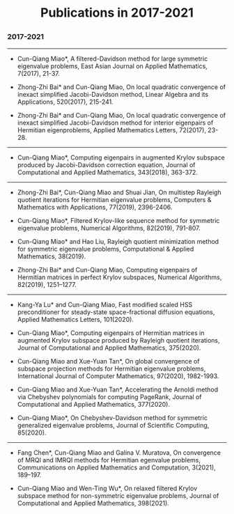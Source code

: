 <h1><p align="center"> Publications in 2017-2021 </p></h1>

### 2017-2021

-------------------------

- Cun-Qiang Miao*, A filtered-Davidson method for large symmetric eigenvalue problems, East Asian Journal on Applied Mathematics, 7(2017), 21-37.

- Zhong-Zhi Bai* and Cun-Qiang Miao, On local quadratic convergence of inexact simplified Jacobi-Davidson method, Linear Algebra and its Applications, 520(2017), 215-241.

- Zhong-Zhi Bai* and Cun-Qiang Miao, On local quadratic convergence of inexact simplified Jacobi-Davidson method for interior eigenpairs of Hermitian eigenproblems, Applied Mathematics Letters, 72(2017), 23-28.

-------------------------

- Cun-Qiang Miao*, Computing eigenpairs in augmented Krylov subspace produced by Jacobi-Davidson correction equation, Journal of Computational and Applied Mathematics, 343(2018), 363-372.

-------------------------

- Zhong-Zhi Bai*, Cun-Qiang Miao and Shuai Jian, On multistep Rayleigh quotient iterations for Hermitian eigenvalue problems, Computers & Mathematics with Applications, 77(2019), 2396-2406.

- Cun-Qiang Miao*, Filtered Krylov-like sequence method for symmetric eigenvalue problems, Numerical Algorithms, 82(2019), 791-807.

- Cun-Qiang Miao* and Hao Liu, Rayleigh quotient minimization method for symmetric eigenvalue problems, Computational & Applied Mathematics, 38(2019).

- Zhong-Zhi Bai* and Cun-Qiang Miao, Computing eigenpairs of Hermitian matrices in perfect Krylov subspaces, Numerical Algorithms, 82(2019), 1251–1277.

-------------------------

- Kang-Ya Lu* and Cun-Qiang Miao, Fast modified scaled HSS preconditioner for steady-state space-fractional diffusion equations, Applied Mathematics Letters, 101(2020).

- Cun-Qiang Miao*, Computing eigenpairs of Hermitian matrices in augmented Krylov subspace produced by Rayleigh quotient iterations, Journal of Computational and Applied Mathematics, 375(2020).

- Cun-Qiang Miao and Xue-Yuan Tan*, On global convergence of subspace projection methods for Hermitian eigenvalue problems, International Journal of Computer Mathematics, 97(2020), 1982-1993.

- Cun-Qiang Miao and Xue-Yuan Tan*, Accelerating the Arnoldi method via Chebyshev polynomials for computing PageRank, Journal of Computational and Applied Mathematics, 377(2020).

- Cun-Qiang Miao*, On Chebyshev-Davidson method for symmetric generalized eigenvalue problems, Journal of Scientific Computing, 85(2020).

-------------------------

- Fang Chen*, Cun-Qiang Miao and Galina V. Muratova, On convergence of MRQI and IMRQI methods for Hermitian egenvalue problems, Communications on Applied Mathematics and Computation, 3(2021), 189–197.

- Cun-Qiang Miao and Wen-Ting Wu*, On relaxed filtered Krylov subspace method for non-symmetric eigenvalue problems, Journal of Computational and Applied Mathematics, 398(2021).
